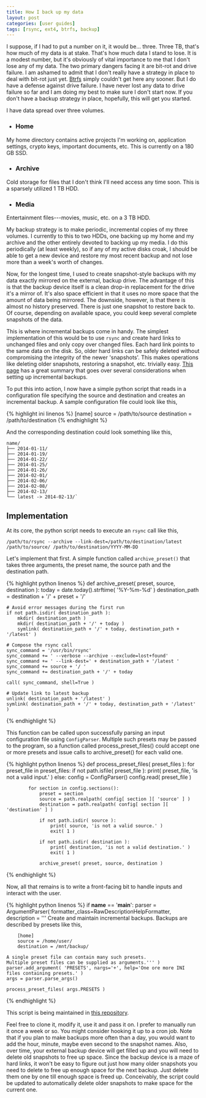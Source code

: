 ```yaml
---
title: How I back up my data
layout: post
categories: [user guides]
tags: [rsync, ext4, btrfs, backup]
---
```


I suppose, if I had to put a number on it, it would be... three.
Three TB, that's how much of my data is at stake.
That's how much data I stand to lose.
It is a modest number, but it's obviously of vital importance to me that I don't lose any of my data.
The two primary dangers facing it are bit-rot and drive failure.
I am ashamed to admit that I don't really have a strategy in place to deal with bit-rot just yet.
[Btrfs](http://arstechnica.com/information-technology/2014/01/bitrot-and-atomic-cows-inside-next-gen-filesystems/) simply couldn't get here any sooner.
But I do have a defense against drive failure.
I have never lost any data to drive failure so far and I am doing my best to make sure I don't start now.
If you don't have a backup strategy in place, hopefully, this will get you started.

I have data spread over three volumes.

* ### Home
My home directory contains active projects I'm working on, application settings, crypto keys, important documents, etc.
This is currently on a 180 GB SSD.

* ### Archive
Cold storage for files that I don't think I'll need access any time soon.
This is a sparsely utilized 1 TB HDD.

* ### Media
Entertainment files---movies, music, etc. on a 3 TB HDD.

My backup strategy is to make periodic, incremental copies of my three volumes.
I currently to this to two HDDs, one backing up my home and my archive and the other entirely devoted to backing up my media.
I do this periodically (at least weekly), so if any of my active disks croak, I should be able to get a new device and restore my most recent backup and not lose more than a week's worth of changes.

Now, for the longest time, I used to create snapshot-style backups with my data exactly mirrored on the external, backup drive.
The advantage of this is that the backup device itself is a clean drop-in replacement for the drive it's a mirror of.
It's also space efficient in that it uses no more space that the amount of data being mirrored.
The downside, however, is that there is almost no history preserved.
There is just one snapshot to restore back to.
Of course, depending on available space, you could keep several complete snapshots of the data.

This is where incremental backups come in handy.
The simplest implementation of this would be to use `rsync` and create hard links to unchanged files and only copy over changed files.
Each hard link points to the same data on the disk.
So, older hard links can be safely deleted without compromising the integrity of the newer 'snapshots'.
This makes operations like deleting older snapshots, restoring a snapshot, etc. trivially easy.
[This page](http://www.mikerubel.org/computers/rsync_snapshots/) has a great summary that goes over several considerations when setting up incremental backups.

To put this into action, I now have a simple python script that reads in a configuration file specifying the source and destination and creates an incremental backup.
A sample configuration file could look like this,

{% highlight ini linenos %}
[name]
source = /path/to/source
destination = /path/to/destination
{% endhighlight %}

And the corresponding destination could look something like this,

    name/
    ├── 2014-01-11/
    ├── 2014-01-19/
    ├── 2014-01-22/
    ├── 2014-01-25/
    ├── 2014-01-26/
    ├── 2014-02-01/
    ├── 2014-02-06/
    ├── 2014-02-08/
    ├── 2014-02-13/
    └── latest -> 2014-02-13/`

## Implementation

At its core, the python script needs to execute an `rsync` call like this,

    /path/to/rsync --archive --link-dest=/path/to/destination/latest /path/to/source/ /path/to/destination/YYYY-MM-DD

Let's implement that first.
A simple function called `archive_preset()` that takes three arguments, the preset name, the source path and the destination path.

{% highlight python linenos %}
def archive_preset( preset, source, destination ):
    today = date.today().strftime( '%Y-%m-%d' )
    destination_path = destination + '/' + preset + '/'

    # Avoid error messages during the first run
    if not path.isdir( destination_path ):
        mkdir( destination_path )
        mkdir( destination_path + '/' + today )
        symlink( destination_path + '/' + today, destination_path + '/latest' )

    # Compose the rsync call
    sync_command = '/usr/bin/rsync'
    sync_command += ' --verbose --archive --exclude=lost+found'
    sync_command += ' --link-dest=' + destination_path + '/latest '
    sync_command += source + '/ '
    sync_command += destination_path + '/' + today

    call( sync_command, shell=True )

    # Update link to latest backup
    unlink( destination_path + '/latest' )
    symlink( destination_path + '/' + today, destination_path + '/latest' )
{% endhighlight %}

This function can be called upon successfully parsing an input configuration file using `ConfigParser`.
Multiple such presets may be passed to the program, so a function called process_preset_files() could accept one or more presets and issue calls to archive_preset() for each valid one.

{% highlight python linenos %}
def process_preset_files( preset_files ):
    for preset_file in preset_files:
        if not path.isfile( preset_file ):
            print( preset_file, 'is not a valid input.' )
        else:
            config = ConfigParser()
            config.read( preset_file )

            for section in config.sections():
                preset = section
                source = path.realpath( config[ section ][ 'source' ] )
                destination = path.realpath( config[ section ][ 'destination' ] )

                if not path.isdir( source ):
                    print( source, 'is not a valid source.' )
                    exit( 1 )

                if not path.isdir( destination ):
                    print( destination, 'is not a valid destination.' )
                    exit( 1 )

                archive_preset( preset, source, destination )
{% endhighlight %}

Now, all that remains is to write a front-facing bit to handle inputs and interact with the user.

{% highlight python linenos %}
if __name__ == '__main__':
    parser = ArgumentParser( formatter_class=RawDescriptionHelpFormatter, description = '''
    Create and maintain incremental backups.
    Backups are described by presets like this,

        [home]
        source = /home/user/
        destination = /mnt/backup/

    A single preset file can contain many such presets.
    Multiple preset files can be supplied as arguments.''' )
    parser.add_argument( 'PRESETS', nargs='+', help='One ore more INI files containing presets.' )
    args = parser.parse_args()

    process_preset_files( args.PRESETS )
{% endhighlight %}

This script is being maintained in [this repository](https://github.com/dekonvoluted/archive).

Feel free to clone it, modify it, use it and pass it on.
I prefer to manually run it once a week or so.
You might consider hooking it up to a cron job.
Note that if you plan to make backups more often than a day, you would want to add the hour, minute, maybe even second to the snapshot names.
Also, over time, your external backup device will get filled up and you will need to delete old snapshots to free up space.
Since the backup device is a maze of hard links, it won't be easy to figure out just how many older snapshots you need to delete to free up enough space for the next backup.
Just delete them one by one till enough space is freed up.
Conceivably, the script could be updated to automatically delete older snapshots to make space for the current one.

